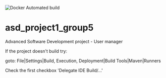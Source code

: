 ![Docker Automated build](https://img.shields.io/docker/automated/karimschierbauer/asd_project1_group5)

# asd_project1_group5
Advanced Software Development project - User manager

If the project doesn't build try:

goto: File|Settings|Build, Execution, Deployment|Build Tools|Maven|Runners

Check the first checkbox 'Delegate IDE Build/...'


